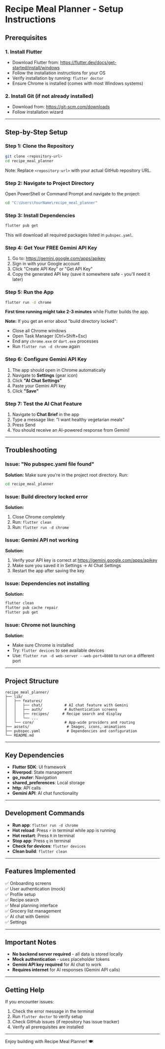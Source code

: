 # Recipe Meal Planner - Setup Instructions

## Prerequisites

### 1. Install Flutter
- Download Flutter from: https://flutter.dev/docs/get-started/install/windows
- Follow the installation instructions for your OS
- Verify installation by running: `flutter doctor`
- Ensure Chrome is installed (comes with most Windows systems)

### 2. Install Git (if not already installed)
- Download from: https://git-scm.com/downloads
- Follow installation wizard

---

## Step-by-Step Setup

### Step 1: Clone the Repository
```bash
git clone <repository-url>
cd recipe_meal_planner
```
Note: Replace `<repository-url>` with your actual GitHub repository URL.

### Step 2: Navigate to Project Directory
Open PowerShell or Command Prompt and navigate to the project:
```bash
cd "C:\Users\YourName\recipe_meal_planner"
```

### Step 3: Install Dependencies
```bash
flutter pub get
```

This will download all required packages listed in `pubspec.yaml`.

### Step 4: Get Your FREE Gemini API Key
1. Go to: https://gemini.google.com/apps/apikey
2. Sign in with your Google account
3. Click "Create API Key" or "Get API Key"
4. Copy the generated API key (save it somewhere safe - you'll need it later)

### Step 5: Run the App
```bash
flutter run -d chrome
```

**First time running might take 2-3 minutes** while Flutter builds the app.

**Note:** If you get an error about "build directory locked":
- Close all Chrome windows
- Open Task Manager (Ctrl+Shift+Esc)
- End any `chrome.exe` or `dart.exe` processes
- Run `flutter run -d chrome` again

### Step 6: Configure Gemini API Key
1. The app should open in Chrome automatically
2. Navigate to **Settings** (gear icon)
3. Click **"AI Chat Settings"**
4. Paste your Gemini API key
5. Click **"Save"**

### Step 7: Test the AI Chat Feature
1. Navigate to **Chat Brief** in the app
2. Type a message like: "I want healthy vegetarian meals"
3. Press Send
4. You should receive an AI-powered response from Gemini!

---

## Troubleshooting

### Issue: "No pubspec.yaml file found"
**Solution:** Make sure you're in the project root directory. Run:
```bash
cd recipe_meal_planner
```

### Issue: Build directory locked error
**Solution:**
1. Close Chrome completely
2. Run: `flutter clean`
3. Run: `flutter run -d chrome`

### Issue: Gemini API not working
**Solution:**
1. Verify your API key is correct at https://gemini.google.com/apps/apikey
2. Make sure you saved it in Settings → AI Chat Settings
3. Restart the app after saving the key

### Issue: Dependencies not installing
**Solution:**
```bash
flutter clean
flutter pub cache repair
flutter pub get
```

### Issue: Chrome not launching
**Solution:**
- Make sure Chrome is installed
- Try: `flutter devices` to see available devices
- Use: `flutter run -d web-server --web-port=8080` to run on a different port

---

## Project Structure

```
recipe_meal_planner/
├── lib/
│   ├── features/
│   │   ├── chat/          # AI chat feature with Gemini
│   │   ├── auth/          # Authentication screens
│   │   ├── recipes/      # Recipe search and display
│   │   └── ...
│   └── core/              # App-wide providers and routing
├── assets/                 # Images, icons, animations
├── pubspec.yaml            # Dependencies and configuration
└── README.md
```

---

## Key Dependencies

- **Flutter SDK**: UI framework
- **Riverpod**: State management
- **go_router**: Navigation
- **shared_preferences**: Local storage
- **http**: API calls
- **Gemini API**: AI chat functionality

---

## Development Commands

- **Run app**: `flutter run -d chrome`
- **Hot reload**: Press `r` in terminal while app is running
- **Hot restart**: Press `R` in terminal
- **Stop app**: Press `q` in terminal
- **Check for devices**: `flutter devices`
- **Clean build**: `flutter clean`

---

## Features Implemented

✅ Onboarding screens  
✅ User authentication (mock)  
✅ Profile setup  
✅ Recipe search  
✅ Meal planning interface  
✅ Grocery list management  
✅ AI chat with Gemini  
✅ Settings  

---

## Important Notes

- **No backend server required** - all data is stored locally
- **Mock authentication** - uses placeholder tokens
- **Gemini API key required** for AI chat to work
- **Requires internet** for AI responses (Gemini API calls)

---

## Getting Help

If you encounter issues:
1. Check the error message in the terminal
2. Run `flutter doctor` to verify setup
3. Check GitHub issues (if repository has issue tracker)
4. Verify all prerequisites are installed

---

Enjoy building with Recipe Meal Planner! 🍽️
